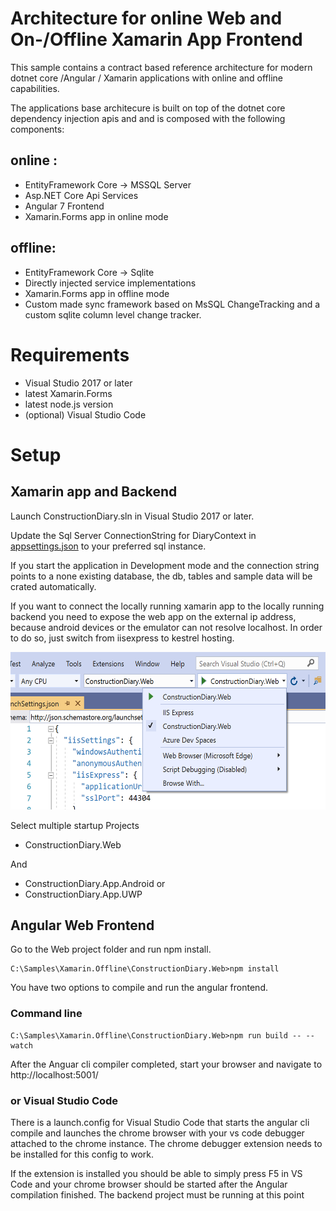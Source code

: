 
# Architecture for online Web and On-/Offline Xamarin App Frontend 

This sample contains a contract based reference architecture for modern dotnet core  /Angular / Xamarin applications with online and offline capabilities.

The applications base architecure is built on top of the dotnet core dependency injection apis and and is composed with the following components:

## online :
* EntityFramework Core -> MSSQL Server 
* Asp.NET Core Api Services
* Angular 7 Frontend
* Xamarin.Forms app in online mode

## offline:
* EntityFramework Core -> Sqlite
* Directly injected service implementations
* Xamarin.Forms app in offline mode
* Custom made sync framework based on MsSQL ChangeTracking and a custom sqlite column level change tracker.

# Requirements
* Visual Studio 2017 or later
* latest Xamarin.Forms
* latest node.js version
* (optional) Visual Studio Code

# Setup

## Xamarin app and Backend

Launch ConstructionDiary.sln in Visual Studio 2017 or later.

Update the Sql Server ConnectionString for DiaryContext in [appsettings.json](ConstructionDiary.Web\appsettings.json) to your preferred sql instance.

If you start the application in Development mode and the connection string points to a none existing database, the db, tables and sample data will be crated automatically.

If you want to connect the locally running xamarin app to the locally running backend you need to expose the web app on the external ip address, because android devices or the emulator can not resolve localhost. In order to do so, just switch from iisexpress to kestrel hosting.

<img alt="startup selector web" src="startup-select.png" width="564" height="252" />

Select multiple startup Projects

* ConstructionDiary.Web

And
* ConstructionDiary.App.Android or
* ConstructionDiary.App.UWP 


## Angular Web Frontend

Go to the Web project folder and run npm install.
```dos
C:\Samples\Xamarin.Offline\ConstructionDiary.Web>npm install
```

You have two options to compile and run the angular frontend.

### Command line

```dos
C:\Samples\Xamarin.Offline\ConstructionDiary.Web>npm run build -- --watch
```

After the Anguar cli compiler completed, start your browser and navigate to http://localhost:5001/

### or Visual Studio Code

There is a launch.config for Visual Studio Code that starts the angular cli compile and launches the chrome browser with your vs code debugger attached to the chrome instance. The chrome debugger extension needs to be installed for this config to work.

If the extension is installed you should be able to simply press F5 in VS Code and your chrome browser should be started after the Angular compilation finished. The backend project must be running at this point